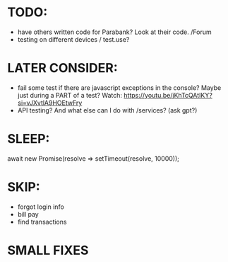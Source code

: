 # TODO:
- have others written code for Parabank? Look at their code. /Forum
- testing on different devices / test.use?



# LATER CONSIDER:
- fail some test if there are javascript exceptions in the console? Maybe just during a PART of a test? Watch: https://youtu.be/jKhTcQAtIKY?si=vJXvtlA9HOEtwFry 
- API testing? And what else can I do with /services? (ask gpt?)



# SLEEP:
await new Promise(resolve => setTimeout(resolve, 10000));



# SKIP:
- forgot login info
- bill pay
- find transactions




# SMALL FIXES





